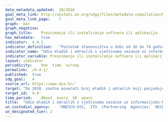 ```yaml
---	
date_metadata_updated:	10/2016
goal_meta_link:	http://unstats.un.org/sdgs/files/metadata-compilation/Metadata-Goal-4.pdf'
goal_meta_link_page:	7
graph:	bar
graph_negative:	
graph_title:	Preuzimanje ili instaliranje softvera ili aplikacija
has_metadata:	true
indicator:	4.4.1
indicator_definition:	"Postotak stanovništva u dobi od 16 do 74 godine koji su izvršavali određene aktivnosti povezane s računalom u posljednja tri mjeseca. Računalne aktivnosti za mjerenje IKT vještina su sljedeće: kopiranje ili premještanje datoteka između mapa, uređaja ili na oblaku, preuzimanje ili instaliranje softvera ili aplikacija, promjena postavki softvera, aplikacija ili uređaja, korištenje softvera za obradu teksta, kreiranje datoteka koje sadrže elemente kao što su tekst, slika, tablica, grafikon, animacija ili zvuk, korištenje softvera za tablične kalkulacije, korištenje  naprednih značajki softvera za tablične kalkulacije (funkcije, formule, makronaredbe), uređivanje fotografija, videozapisa ili audio datoteka, pisanje koda u programskom jeziku. Računalo podrazumijeva stolno računalo, prijenosno računalo (laptop), tablete (ili slično ručno računalo) ili mobilni telefon. Većina pojedinaca izvršit će više od jedne aktivnosti i stoga se očekuje više pozitivnih odgovora. "
indicator_name:	"Udio mladih i odraslih s vještinama vezanim uz informacijsko-komunikacijsku tehnologiju (IKT), prema vrsti vještine"
indicator_variable:	Preuzimanje ili instaliranje softvera ili aplikacija (%)
layout:	indicator
periodicity:	One  time  survey
permalink:	/4-4-1/
published:	true
sdg_goal:	4
source_url:	https://www.dzs.hr/'
target:	"Do 2030. znatno povećati broj mladih i odraslih koji posjeduju relevantne vještine, uključujući tehničke i strukovne, za potrebe zapošljavanja, dobre poslove i poduzetništvo"
target_id:	4.4'
time_period:	About  every  10  years
title:	"Udio mladih i odraslih s vještinama vezanim uz informacijsko-komunikacijsku tehnologiju (IKT), prema vrsti vještine"
un_custodial_agency:	"UNESCO-UIS,  ITU  (Partnering  Agencies:  OECD)"
un_designated_tier:	2
---	
```

